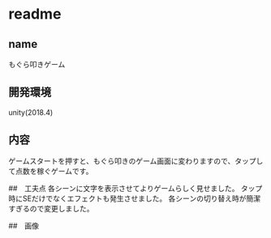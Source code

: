 # readme

## name
もぐら叩きゲーム

## 開発環境
unity(2018.4)

## 内容
ゲームスタートを押すと、もぐら叩きのゲーム画面に変わりますので、タップして点数を稼ぐゲームです。

##　工夫点
各シーンに文字を表示させてよりゲームらしく見せました。
タップ時にSEだけでなくエフェクトも発生させました。
各シーンの切り替え時が簡潔すぎるので変更しました。

##　画像

